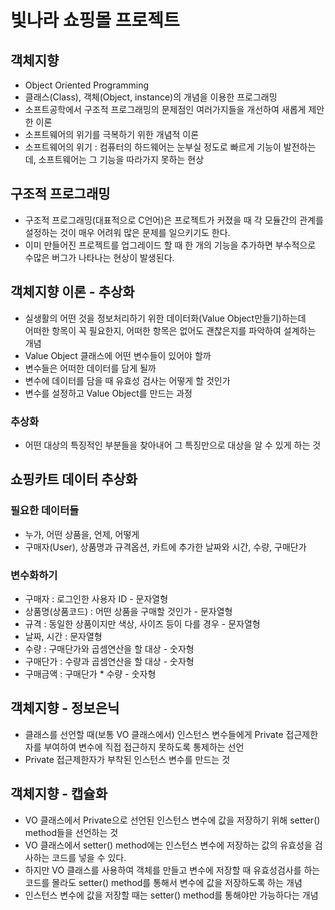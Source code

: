 # 빛나라 쇼핑몰 프로젝트

## 객체지향
* Object Oriented Programming
* 클래스(Class), 객체(Object, instance)의 개념을 이용한 프로그래밍
* 소프트공학에서 구조적 프로그래밍의 문제점인 여러가지들을 개선하여 새롭게 제안한 이론
* 소프트웨어의 위기를 극복하기 위한 개념적 이론
* 소프트웨어의 위기 : 컴퓨터의 하드웨어는 눈부실 정도로 빠르게 기능이 발전하는데, 소프트웨어는 그 기능을 따라가지 못하는 현상

## 구조적 프로그래밍
* 구조적 프로그래밍(대표적으로 C언어)은 프로젝트가 커졌을 때 각 모듈간의 관계를 설정하는 것이 매우 어려워
많은 문제를 일으키기도 한다.
* 이미 만들어진 프로젝트를 업그레이드 할 때 한 개의 기능을 추가하면 부수적으로 수많은 버그가 나타나는 현상이 발생된다.

## 객체지향 이론 - 추상화
* 실생활의 어떤 것을 정보처리하기 위한 데이터화(Value Object만들기)하는데  
어떠한 항목이 꼭 필요한지, 어떠한 항목은 없어도 괜찮은지를 파악하여 설계하는 개념
* Value Object 클래스에 어떤 변수들이 있어야 할까
* 변수들은 어떠한 데이터를 담게 될까
* 변수에 데이터를 담을 때 유효성 검사는 어떻게 할 것인가
* 변수를 설정하고 Value Object를 만드는 과정

### 추상화
* 어떤 대상의 특징적인 부분들을 찾아내어 그 특징만으로 대상을 알 수 있게 하는 것

## 쇼핑카트 데이터 추상화
### 필요한 데이터들
* 누가, 어떤 상품을, 언제, 어떻게
* 구매자(User), 상품명과 규격옵션, 카트에 추가한 날짜와 시간, 수량, 구매단가

### 변수화하기
* 구매자 : 로그인한 사용자 ID - 문자열형
* 상품명(상품코드) : 어떤 상품을 구매할 것인가 - 문자열형
* 규격 : 동일한 상품이지만 색상, 사이즈 등이 다를 경우 - 문자열형
* 날짜, 시간 : 문자열형
* 수량 : 구매단가와 곱셈연산을 할 대상 - 숫자형
* 구매단가 : 수량과 곱셈연산을 할 대상 - 숫자형
* 구매금액 : 구매단가 * 수량 - 숫자형

## 객체지향 - 정보은닉
* 클래스를 선언할 때(보통 VO 클래스에서) 인스턴스 변수들에게 Private 접근제한자를
부여하여 변수에 직접 접근하지 못하도록 통제하는 선언
* Private 접근제한자가 부착된 인스턴스 변수를 만드는 것

## 객체지향 - 캡슐화
* VO 클래스에서 Private으로 선언된 인스턴스 변수에 값을 저장하기 위해 
setter() method들을 선언하는 것
* VO 클래스에서 setter() method에는 인스턴스 변수에 저장하는 값의 유효성을 검사하는 코드를 넣을 수 있다.
* 하지만 VO 클래스를 사용하여 객체를 만들고 변수에 저장할 때 유효성검사를 하는 코드를 몰라도
setter() method를 통해서 변수에 값을 저장하도록 하는 개념
* 인스턴스 변수에 값을 저장할 때는 setter() method를 통해야만 가능하다는 개념
